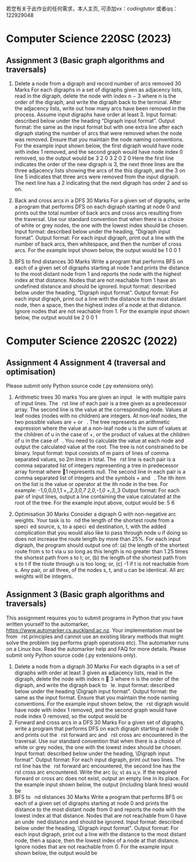 若您有关于此作业的任何需求，本人主页, 可添加vx：codingtutor 或者qq：122929048

# Computer Science 220SC (2023)

## Assignment 3 (Basic graph algorithms and traversals)
1. Delete a node from a digraph and record number of arcs removed 30 Marks
For each digraphs in a set of digraphs given as adjacency lists, read in the digraph,
delete the node with index n − 3 where n is the order of the digraph, and write the
digraph back to the terminal. After the adjacency lists, write out how many arcs
have been removed in the process. Assume input digraphs have order at least 3.
Input format: described below under the heading “Digraph input format”.
Output format: the same as the input format but with one extra line after each
digraph stating the number of arcs that were removed when the node was removed.
Ensure that you maintain the node naming conventions.
For the example input shown below, the first digraph would have node with index
1 removed, and the second graph would have node index 0 removed, so the output
would be
3
2
0
3
2
0
2
0
Here the first line indicates the order of the new digraph is 3, the next three lines
are the three adjacency lists showing the arcs of the this digraph, and the 3 on line
5 indicates that three arcs were removed from the input digraph. The next line has
a 2 indicating that the next digraph has order 2 and so on.

2. Back and cross arcs in a DFS 30 Marks
For a given set of digraphs, write a program that performs DFS on each digraph
starting at node 0 and prints out the total number of back arcs and cross arcs resulting
from the traversal. Use our standard convention that when there is a choice of white
or grey nodes, the one with the lowest index should be chosen.
Input format: described below under the heading, “Digraph input format”.
Output format: For each input digraph, print out a line with the number of back
arcs, then whitespace, and then the number of cross arcs.
For the example input shown below, the output would be
1 0
0 1

3. BFS to find distances 30 Marks
Write a program that performs BFS on each of a given set of digraphs starting at
node 1 and prints the distance to the most distant node from 1 and reports the node
with the highest index at that distance. Nodes that are not reachable from 1 have
an undefined distance and should be ignored.
Input format: described below under the heading, “Digraph input format”.
Output format: For each input digraph, print out a line with the distance to the
most distant node, then a space, then the highest index of a node at that distance.
Ignore nodes that are not reachable from 1.
For the example input shown below, the output would be
2 0
0 1





# Computer Science 220S2C (2022)

## Assignment 4 Assignment 4 (traversal and optimisation)
Please submit only Python source code (.py extensions only).
1. Arithmetic trees 30 marks
You are given an input  le with multiple pairs of input lines. The  rst line of each
pair is a tree given as a predecessor array. The second line is the value at the
corresponding node. Values at leaf nodes (nodes with no children) are integers. At
non-leaf nodes, the two possible values are + or  .
The tree represents an arithmetic expression where the value at a non-leaf node u is
the sum of values at the children of u in the case of +, or the product of values at
the children of u in the case of  .
You need to calculate the value at each node and output the calculated value at the
root. The tree is not constrained to be binary.
Input format: Input consists of m pairs of lines of comma separated values, so
2m lines in total. The  rst line is each pair is a comma separated list of integers
representing a tree in predecessor array format where 􀀀1 represents null.
The second line in each pair is a comma separated list of integers and the symbols +
and  . The ith item on the list is the value or operator at the ith node in the tree.
For example:
-1,0,0,0,1,1
+,*,2,3,0,7
2,0,-1,0
+,3,*,3
Output format: For each pair of input lines, output a line containing the value
calculated at the root of the tree.
For the example input above, output would be:
5
6

2. Optimisation 30 Marks
Consider a digraph G with non-negative arc weights. Your task is to  nd the length
of the shortest route from a speci ed source, s, to a speci ed destination, t, with the
added complication that you would also like to pass through node u if doing so does
not increase the route length by more than 25%.
For each input digraph, the program should output one of:
(a) the length of the shortest route from s to t via u so long as this length is no
greater than 1.25 times the shortest path from s to t; or,
(b) the length of the shortest path from s to t if the route through u is too long; or,
(c) -1 if t is not reachable from s.
Any pair, or all three, of the nodes s, t, and u can be identical. All arc weights will
be integers.





## Assignment 3 (Basic graph algorithms and traversals)

This assignment requires you to submit programs in Python that you have written yourself
to the automarker, https://www.automarker.cs.auckland.ac.nz. Your implementation
must be from  rst principles and cannot use an existing library methods that might solve
the problem (eg performs graph operations etc).
The automarker runs on a Linux box. Read the automarker help and FAQ for more
details.
Please submit only Python source code (.py extensions only).


1. Delete a node from a digraph 30 Marks
For each digraphs in a set of digraphs with order at least 3 given as adjacency lists,
read in the digraph, delete the node with index n 􀀀 3 where n is the order of the
digraph, and write the digraph back to  le.
Input format: described below under the heading \Digraph input format".
Output format: the same as the input format. Ensure that you maintain the node
naming conventions.
For the example input shown below, the  rst digraph would have node with index
1 removed, and the second graph would have node index 0 removed, so the output
would be
2. Forward and cross arcs in a DFS 30 Marks
For a given set of digraphs, write a program that performs DFS on each digraph
starting at node 0 and prints out the  rst forward arc and  rst cross arc encountered
in the traversal. Use our standard convention that when there is a choice of white or
grey nodes, the one with the lowest index should be chosen.
Input format: described below under the heading, \Digraph input format".
Output format: For each input digraph, print out two lines. The  rst line has
the  rst forward arc encountered, the second line has the  rst cross arc encountered.
Write the arc (u; v) as u,v. If the required forward or cross arc does not exist, output
an empty line in its place.
For the example input shown below, the output (including blank lines) would be
3. BFS to  nd distances 30 Marks
Write a program that performs BFS on each of a given set of digraphs starting at
node 0 and prints the distance to the most distant node from 0 and reports the node
with the lowest index at that distance. Nodes that are not reachable from 0 have an
unde ned distance and should be ignored.
Input format: described below under the heading, \Digraph input format".
Output format: For each input digraph, print out a line with the distance to the
most distant node, then a space, then the lowest index of a node at that distance.
Ignore nodes that are not reachable from 0.
For the example input shown below, the output would be
